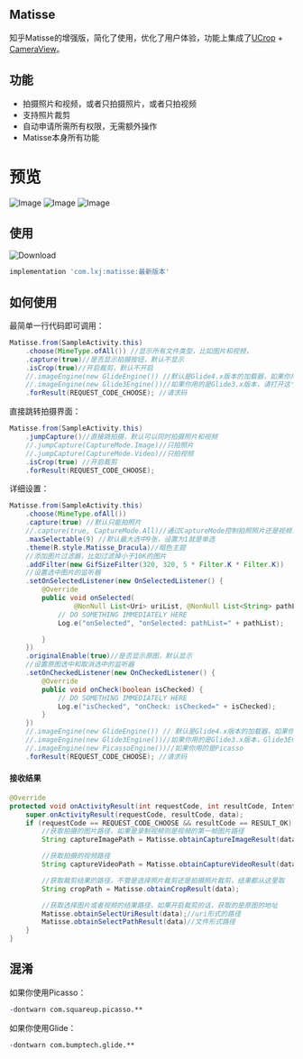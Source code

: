 
## Matisse
知乎Matisse的增强版，简化了使用，优化了用户体验，功能上集成了[UCrop](https://github.com/Yalantis/uCrop) + [CameraView](https://github.com/CJT2325/CameraView)。


## 功能
- 拍摄照片和视频，或者只拍摄照片，或者只拍视频
- 支持照片裁剪
- 自动申请所需所有权限，无需额外操作
- Matisse本身所有功能

# 预览
![Image](/screenshot/1.gif)
![Image](/screenshot/2.gif)
![Image](/screenshot/3.gif)


## 使用
![Download](https://api.bintray.com/packages/li-xiaojun/jrepo/matisse/images/download.svg)
```groovy
implementation 'com.lxj:matisse:最新版本'
```

## 如何使用
最简单一行代码即可调用：
```java
Matisse.from(SampleActivity.this)
    .choose(MimeType.ofAll()) //显示所有文件类型，比如图片和视频，
    .capture(true)//是否显示拍摄按钮，默认不显示
    .isCrop(true)//开启裁剪，默认不开启
    //.imageEngine(new GlideEngine()) //默认是Glide4.x版本的加载器，如果你用的是Glide4.x，则无需设置
    //.imageEngine(new Glide3Engine())//如果你用的是Glide3.x版本，请打开这个，Glide3Engine这个类在demo中
    .forResult(REQUEST_CODE_CHOOSE); //请求码
```
直接跳转拍摄界面：
```java
Matisse.from(SampleActivity.this)
    .jumpCapture()//直接跳拍摄，默认可以同时拍摄照片和视频
    //.jumpCapture(CaptureMode.Image)//只拍照片
    //.jumpCapture(CaptureMode.Video)//只拍视频
    .isCrop(true) //开启裁剪
    .forResult(REQUEST_CODE_CHOOSE);
```
详细设置：
```java
Matisse.from(SampleActivity.this)
    .choose(MimeType.ofAll())
    .capture(true) //默认只能拍照片
    //.capture(true, CaptureMode.All)//通过CaptureMode控制拍照照片还是视频，或者都拍
    .maxSelectable(9) //默认最大选中9张，设置为1就是单选
    .theme(R.style.Matisse_Dracula)//暗色主题
    //添加图片过滤器，比如过滤掉小于10K的图片
    .addFilter(new GifSizeFilter(320, 320, 5 * Filter.K * Filter.K))
    //设置选中图片的监听器
    .setOnSelectedListener(new OnSelectedListener() {
        @Override
        public void onSelected(
                @NonNull List<Uri> uriList, @NonNull List<String> pathList) {
            // DO SOMETHING IMMEDIATELY HERE
            Log.e("onSelected", "onSelected: pathList=" + pathList);

        }
    })
    .originalEnable(true)//是否显示原图，默认显示
    //设置原图选中和取消选中的监听器
    .setOnCheckedListener(new OnCheckedListener() {
        @Override
        public void onCheck(boolean isChecked) {
            // DO SOMETHING IMMEDIATELY HERE
            Log.e("isChecked", "onCheck: isChecked=" + isChecked);
        }
    })
    //.imageEngine(new GlideEngine()) // 默认是Glide4.x版本的加载器，如果你用的是Glide4.x，则无需设置
    //.imageEngine(new Glide3Engine())//如果你用的是Glide3.x版本，Glide3Engine这个类在demo中
    //.imageEngine(new PicassoEngine())//如果你用的是Picasso
    .forResult(REQUEST_CODE_CHOOSE); //请求码
```

#### 接收结果

```java
@Override
protected void onActivityResult(int requestCode, int resultCode, Intent data) {
    super.onActivityResult(requestCode, resultCode, data);
    if (requestCode == REQUEST_CODE_CHOOSE && resultCode == RESULT_OK) {
        //获取拍摄的图片路径，如果是录制视频则是视频的第一帧图片路径
        String captureImagePath = Matisse.obtainCaptureImageResult(data);

        //获取拍摄的视频路径
        String captureVideoPath = Matisse.obtainCaptureVideoResult(data);

        //获取裁剪结果的路径，不管是选择照片裁剪还是拍摄照片裁剪，结果都从这里取
        String cropPath = Matisse.obtainCropResult(data);

        //获取选择图片或者视频的结果路径，如果开启裁剪的话，获取的是原图的地址
        Matisse.obtainSelectUriResult(data);//uri形式的路径
        Matisse.obtainSelectPathResult(data)//文件形式路径
    }
}
```

## 混淆
如果你使用Picasso：
```pro
-dontwarn com.squareup.picasso.**
```

如果你使用Glide：
```pro
-dontwarn com.bumptech.glide.**
```
